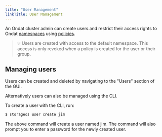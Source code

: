 ```yaml
---
title: "User Management"
linkTitle: User Management
---
```


An Ondat cluster admin can create users and restrict their access rights to
Ondat [namespaces](/docs/operations/namespaces) using
[policies](/docs/operations/policies).

>💡 Users are created with access to the default namespace. This access is
>only revoked when a policy is created for the user or their group. 

## Managing users

Users can be created and deleted by navigating to the "Users" section of the GUI.

Alternatively users can also be managed using the CLI.

To create a user with the CLI, run:

```bash
$ storageos user create jim
```

The above command will create a user named jim. The command will also prompt
you to enter a password for the newly created user.


